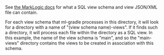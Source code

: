 See [the MarkLogic docs](http://docs.marklogic.com/REST/POST/manage/v2/databases/[id-or-name]/view-schemas) for what a 
SQL view schema and view JSON/XML file can contain.

For each view schema that ml-gradle processes in this directory, it will look for a directory with a name
of "(view schema name)-views". If it finds such a directory, it will process each file within the directory
as a SQL view. In this example, the name of the view schema is "main", and so the "main-views" directory
contains the views to be created in association with this schema. 
